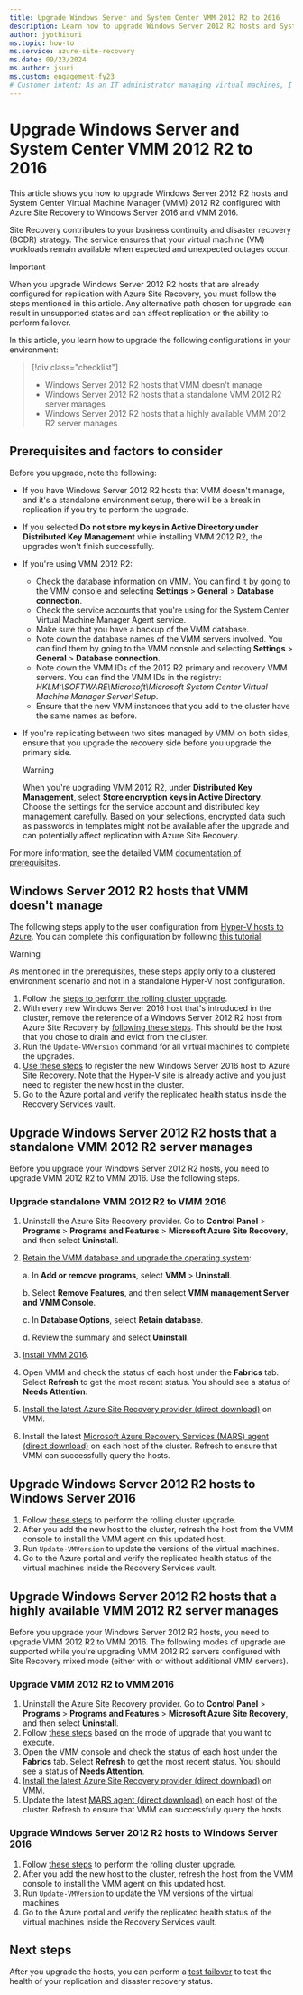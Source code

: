 ```yaml
---
title: Upgrade Windows Server and System Center VMM 2012 R2 to 2016 
description: Learn how to upgrade Windows Server 2012 R2 hosts and System Center Virtual Machine Manager 2012 R2 configured with Azure Site Recovery to Windows Server 2016 and Virtual Machine Manager 2016.
author: jyothisuri
ms.topic: how-to
ms.service: azure-site-recovery
ms.date: 09/23/2024
ms.author: jsuri
ms.custom: engagement-fy23
# Customer intent: As an IT administrator managing virtual machines, I want to upgrade Windows Server and System Center VMM from 2012 R2 to 2016, so that I can ensure continuity, enhance disaster recovery capabilities, and maintain system compatibility.
---
```


# Upgrade Windows Server and System Center VMM 2012 R2 to 2016

This article shows you how to upgrade Windows Server 2012 R2 hosts and System Center Virtual Machine Manager (VMM) 2012 R2 configured with Azure Site Recovery to Windows Server 2016 and VMM 2016.

Site Recovery contributes to your business continuity and disaster recovery (BCDR) strategy. The service ensures that your virtual machine (VM) workloads remain available when expected and unexpected outages occur.

> [!IMPORTANT]
> When you upgrade Windows Server 2012 R2 hosts that are already configured for replication with Azure Site Recovery, you must follow the steps mentioned in this article. Any alternative path chosen for upgrade can result in unsupported states and can affect replication or the ability to perform failover.

In this article, you learn how to upgrade the following configurations in your environment:

> [!div class="checklist"]
> * Windows Server 2012 R2 hosts that VMM doesn't manage
> * Windows Server 2012 R2 hosts that a standalone VMM 2012 R2 server manages
> * Windows Server 2012 R2 hosts that a highly available VMM 2012 R2 server manages

## Prerequisites and factors to consider

Before you upgrade, note the following:

- If you have Windows Server 2012 R2 hosts that VMM doesn't manage, and it's a standalone environment setup, there will be a break in replication if you try to perform the upgrade.
- If you selected **Do not store my keys in Active Directory under Distributed Key Management** while installing VMM 2012 R2, the upgrades won't finish successfully.

- If you're using VMM 2012 R2:

  - Check the database information on VMM. You can find it by going to the VMM console and selecting **Settings** > **General** > **Database connection**.
  - Check the service accounts that you're using for the System Center Virtual Machine Manager Agent service.
  - Make sure that you have a backup of the VMM database.
  - Note down the database names of the VMM servers involved. You can find them by going to the VMM console and selecting **Settings** > **General** > **Database connection**.
  - Note down the VMM IDs of the 2012 R2 primary and recovery VMM servers. You can find the VMM IDs in the registry: *HKLM:\SOFTWARE\Microsoft\Microsoft System Center Virtual Machine Manager Server\Setup*.
  - Ensure that the new VMM instances that you add to the cluster have the same names as before.

- If you're replicating between two sites managed by VMM on both sides, ensure that you upgrade the recovery side before you upgrade the primary side.
  > [!WARNING]
  > When you're upgrading VMM 2012 R2, under **Distributed Key Management**, select **Store encryption keys in Active Directory**. Choose the settings for the service account and distributed key management carefully. Based on your selections, encrypted data such as passwords in templates might not be available after the upgrade and can potentially affect replication with Azure Site Recovery.

For more information, see the detailed VMM [documentation of prerequisites](/system-center/vmm/upgrade-vmm?view=sc-vmm-2016&preserve-view=true#requirements-and-limitations).

## Windows Server 2012 R2 hosts that VMM doesn't manage

The following steps apply to the user configuration from [Hyper-V hosts to Azure](./hyper-v-azure-architecture.md). You can complete this configuration by following [this tutorial](./hyper-v-prepare-on-premises-tutorial.md).

> [!WARNING]
> As mentioned in the prerequisites, these steps apply only to a clustered environment scenario and not in a standalone Hyper-V host configuration.

1. Follow the [steps to perform the rolling cluster upgrade](/windows-server/failover-clustering/cluster-operating-system-rolling-upgrade#cluster-os-rolling-upgrade-process).
2. With every new Windows Server 2016 host that's introduced in the cluster, remove the reference of a Windows Server 2012 R2 host from Azure Site Recovery by [following these steps](./site-recovery-manage-registration-and-protection.md). This should be the host that you chose to drain and evict from the cluster.
3. Run the `Update-VMVersion` command for all virtual machines to complete the upgrades.
4. [Use these steps](./hyper-v-azure-tutorial.md#source-settings) to register the new Windows Server 2016 host to Azure Site Recovery. Note that the Hyper-V site is already active and you just need to register the new host in the cluster.
5. Go to the Azure portal and verify the replicated health status inside the Recovery Services vault.

## Upgrade Windows Server 2012 R2 hosts that a standalone VMM 2012 R2 server manages

Before you upgrade your Windows Server 2012 R2 hosts, you need to upgrade VMM 2012 R2 to VMM 2016. Use the following steps.

### Upgrade standalone VMM 2012 R2 to VMM 2016

1. Uninstall the Azure Site Recovery provider. Go to **Control Panel** > **Programs** > **Programs and Features** > **Microsoft Azure Site Recovery**, and then select **Uninstall**.
2. [Retain the VMM database and upgrade the operating system](/system-center/vmm/upgrade-vmm?view=sc-vmm-2016&preserve-view=true#back-up-and-upgrade-the-operating-system):

   a. In **Add or remove programs**, select **VMM** > **Uninstall**. 

   b. Select **Remove Features**, and then select **VMM management Server and VMM Console**.

   c. In **Database Options**, select **Retain database**.

   d. Review the summary and select **Uninstall**.

4. [Install VMM 2016](/system-center/vmm/upgrade-vmm?view=sc-vmm-2016&preserve-view=true#install-vmm-2016).
5. Open VMM and check the status of each host under the **Fabrics** tab. Select **Refresh** to get the most recent status. You should see a status of **Needs Attention**.
6. [Install the latest Azure Site Recovery provider (direct download)](https://aka.ms/downloaddra) on VMM.
7. Install the latest [Microsoft Azure Recovery Services (MARS) agent (direct download)](https://aka.ms/azurebackup_agent) on each host of the cluster. Refresh to ensure that VMM can successfully query the hosts.

## Upgrade Windows Server 2012 R2 hosts to Windows Server 2016

1. Follow [these steps](/windows-server/failover-clustering/cluster-operating-system-rolling-upgrade#cluster-os-rolling-upgrade-process) to perform the rolling cluster upgrade.
2. After you add the new host to the cluster, refresh the host from the VMM console to install the VMM agent on this updated host.
3. Run `Update-VMVersion` to update the versions of the virtual machines.
4. Go to the Azure portal and verify the replicated health status of the virtual machines inside the Recovery Services vault.

## Upgrade Windows Server 2012 R2 hosts that a highly available VMM 2012 R2 server manages

Before you upgrade your Windows Server 2012 R2 hosts, you need to upgrade VMM 2012 R2 to VMM 2016. The following modes of upgrade are supported while you're upgrading VMM 2012 R2 servers configured with Site Recovery mixed mode (either with or without additional VMM servers).

### Upgrade VMM 2012 R2 to VMM 2016

1. Uninstall the Azure Site Recovery provider. Go to **Control Panel** > **Programs** > **Programs and Features** > **Microsoft Azure Site Recovery**, and then select **Uninstall**.
2. Follow [these steps](/system-center/vmm/upgrade-vmm?view=sc-vmm-2016&preserve-view=true#upgrade-a-standalone-vmm-server) based on the mode of upgrade that you want to execute.
3. Open the VMM console and check the status of each host under the **Fabrics** tab. Select **Refresh** to get the most recent status. You should see a status of **Needs Attention**.
4. [Install the latest Azure Site Recovery provider (direct download)](https://aka.ms/downloaddra) on VMM.
5. Update the latest [MARS agent (direct download)](https://aka.ms/azurebackup_agent) on each host of the cluster. Refresh to ensure that VMM can successfully query the hosts.

### Upgrade Windows Server 2012 R2 hosts to Windows Server 2016

1. Follow [these steps](/windows-server/failover-clustering/cluster-operating-system-rolling-upgrade#cluster-os-rolling-upgrade-process) to perform the rolling cluster upgrade.
2. After you add the new host to the cluster, refresh the host from the VMM console to install the VMM agent on this updated host.
3. Run `Update-VMVersion` to update the VM versions of the virtual machines.
4. Go to the Azure portal and verify the replicated health status of the virtual machines inside the Recovery Services vault.

## Next steps

After you upgrade the hosts, you can perform a [test failover](tutorial-dr-drill-azure.md) to test the health of your replication and disaster recovery status.